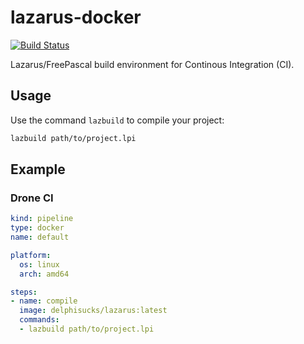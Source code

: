 # lazarus-docker

[![Build Status](https://drone.delphi-sucks.de/api/badges/Sebastian/lazarus-docker/status.svg?ref=refs/heads/2.0.8)](https://drone.delphi-sucks.de/Sebastian/lazarus-docker)

Lazarus/FreePascal build environment for Continous Integration (CI).

## Usage

Use the command `lazbuild` to compile your project:

```bash
lazbuild path/to/project.lpi 
```

## Example

### Drone CI

```yaml
kind: pipeline
type: docker
name: default

platform:
  os: linux
  arch: amd64

steps:
- name: compile
  image: delphisucks/lazarus:latest
  commands:
  - lazbuild path/to/project.lpi
```
